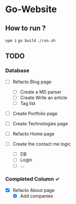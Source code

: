 # Go-Website

## How to run ?
`npm i`
`go build`
`./run.sh`

## TODO
### Database
- [ ] Refacto Blog page  
  - [ ] Create a MD parser
  - [ ] Create Write an article
  - [ ] Tag list

- [ ] Create Portfolio page  

- [ ] Create Technologies page  

- [ ] Refacto Home page  

- [ ] Create the contact me logic 
  - [ ] DB 
  - [ ] Login 
  - [ ] ... 

### Completed Column ✓
- [x] Refacto About page  
  - [x] Add companies  
